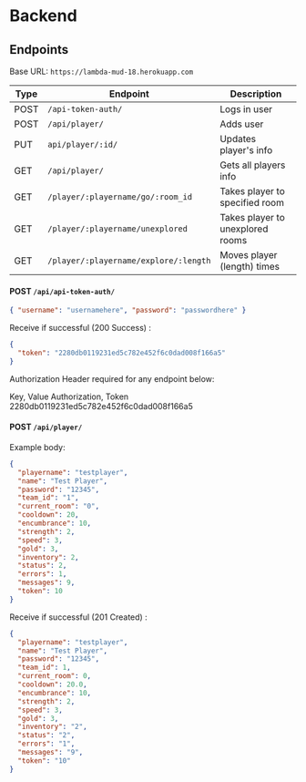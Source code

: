 # Backend

## Endpoints

Base URL: `https://lambda-mud-18.herokuapp.com`

| Type | Endpoint                              | Description                      |
| ---- | ------------------------------------- | -------------------------------- |
| POST | `/api-token-auth/`                    | Logs in user                     |
| POST | `/api/player/`                        | Adds user                        |
| PUT  | `api/player/:id/`                     | Updates player's info            |
| GET  | `/api/player/`                        | Gets all players info            |
| GET  | `/player/:playername/go/:room_id`     | Takes player to specified room   |
| GET  | `/player/:playername/unexplored`      | Takes player to unexplored rooms |
| GET  | `/player/:playername/explore/:length` | Moves player (length) times      |

#### POST `/api/api-token-auth/`

```json
{ "username": "usernamehere", "password": "passwordhere" }
```

Receive if successful (200 Success) :

```json
{
  "token": "2280db0119231ed5c782e452f6c0dad008f166a5"
}
```

Authorization Header required for any endpoint below:

Key, Value
Authorization, Token 2280db0119231ed5c782e452f6c0dad008f166a5

#### POST `/api/player/`

Example body:

```json
{
  "playername": "testplayer",
  "name": "Test Player",
  "password": "12345",
  "team_id": "1",
  "current_room": "0",
  "cooldown": 20,
  "encumbrance": 10,
  "strength": 2,
  "speed": 3,
  "gold": 3,
  "inventory": 2,
  "status": 2,
  "errors": 1,
  "messages": 9,
  "token": 10
}
```

Receive if successful (201 Created) :

```json
{
  "playername": "testplayer",
  "name": "Test Player",
  "password": "12345",
  "team_id": 1,
  "current_room": 0,
  "cooldown": 20.0,
  "encumbrance": 10,
  "strength": 2,
  "speed": 3,
  "gold": 3,
  "inventory": "2",
  "status": "2",
  "errors": "1",
  "messages": "9",
  "token": "10"
}
```
